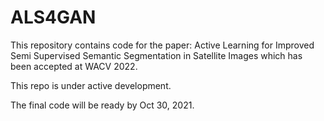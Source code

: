 # ALS4GAN
This repository contains code for the paper: Active Learning for Improved Semi Supervised Semantic Segmentation in Satellite Images which has been accepted at WACV 2022.

This repo is under active development. 

The final code will be ready by Oct 30, 2021.
